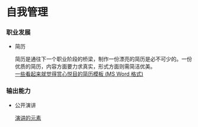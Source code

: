 # 自我管理

### 职业发展

- 简历

    简历是通往下一个职业阶段的桥梁，制作一份漂亮的简历是必不可少的。一份优质的简历，内容方面要力求真实，形式方面则需简洁优美。  
    [一些看起来就觉得赏心悦目的简历模板 (MS Word 格式)](http://www.ultraupdates.com/2013/11/amazing-and-creative-resume-free-psd-template/)

### 输出能力
- 公开演讲

    [演讲的元素](http://www.cnblogs.com/vamei/p/3592556.html)
